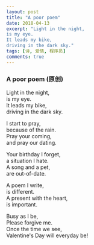 ```yaml
---
layout: post
title: "A poor poem"
date: 2018-04-13
excerpt: "Light in the night,  
is my eye.  
It leads my bike,  
driving in the dark sky."
tags: [诗, 爱情, 程序员]
comments: true
---
```


### A poor poem (原创)

Light in the night,  
is my eye.  
It leads my bike,  
driving in the dark sky.  
  
I start to pray,  
because of the rain.  
Pray your coming,  
and pray our dating.  
  
Your birthday I forget,  
a situation I hate.  
A song and a pet,  
are out-of-date.  
  
A poem I write,  
is different.  
A present with the heart,  
is important.  
  
Busy as I be,  
Please forgive me.  
Once the time we see,  
Valentine's Day will everyday be!
